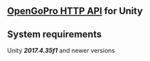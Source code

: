 ## [**OpenGoPro HTTP API**](https://gopro.github.io/OpenGoPro/http_2_0) for Unity

## System requirements
Unity ***2017.4.35f1*** and newer versions